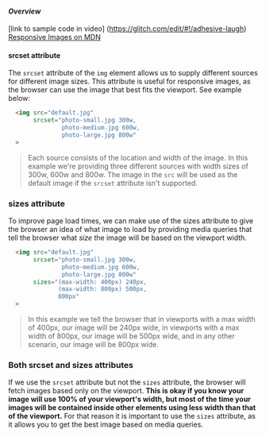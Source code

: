 #### _Overview_

[link to sample code in video] (https://glitch.com/edit/#!/adhesive-laugh)
[Responsive Images on MDN](https://developer.mozilla.org/en-US/docs/Learn/HTML/Multimedia_and_embedding/Responsive_images)

#### srcset attribute

The `srcset` attribute of the `img` element allows us to supply different sources for different image sizes. This attribute is useful for responsive images, as the browser can use the image that best fits the viewport.  See example below:

```html
  <img src="default.jpg" 
       srcset="photo-small.jpg 300w,
               photo-medium.jpg 600w,
               photo-large.jpg 800w"
  >
```
> Each source consists of the location and width of the image. In this example we're providing three different sources with width sizes of 300w, 600w and 800w. The image in the `src` will be used as the default image if the `srcset` attribute isn't supported. 

### sizes attribute

To improve page load times, we can make use of the sizes attribute to give the browser an idea of what image to load by providing media queries that tell the browser what _size_ the image will be based on the viewport width.

```html
  <img src="default.jpg" 
       srcset="photo-small.jpg 300w,
               photo-medium.jpg 600w,
               photo-large.jpg 800w"
       sizes="(max-width: 400px) 240px,
              (max-width: 800px) 500px,
              800px"
  >
```
> In this example we tell the browser that in viewports with a max width of 400px, our image will be 240px wide, in viewports with a max width of 800px, our image will be 500px wide, and in any other scenario, our image will be 800px wide.

### Both srcset and sizes attributes

If we use the `srcset` attribute but not the `sizes` attribute, the browser will fetch images based only on the viewport. **This is okay if you know your image will use 100% of your viewport's width, but most of the time your images will be contained inside other elements using less width than that of the viewport.** For that reason it is important to use the `sizes` attribute, as it allows you to get the best image based on media queries.
